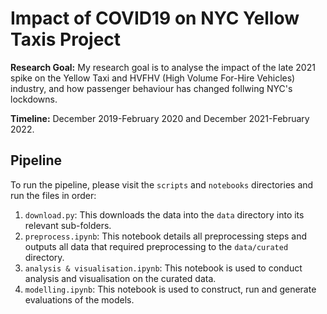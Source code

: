 # Impact of COVID19 on NYC Yellow Taxis Project

**Research Goal:** My research goal is to analyse the impact of the late 2021 spike on the Yellow Taxi and HVFHV (High Volume For-Hire Vehicles) industry, and how passenger behaviour has changed follwing NYC's lockdowns.

**Timeline:** December 2019-February 2020 and December 2021-February 2022.

## Pipeline
To run the pipeline, please visit the `scripts` and `notebooks` directories and run the files in order:
1. `download.py`: This downloads the data into the `data` directory into its relevant sub-folders. 
2. `preprocess.ipynb`: This notebook details all preprocessing steps and outputs all data that required preprocessing to the `data/curated` directory.
3. `analysis & visualisation.ipynb`: This notebook is used to conduct analysis and visualisation on the curated data.
4. `modelling.ipynb`: This notebook is used to construct, run and generate evaluations of the models. 
